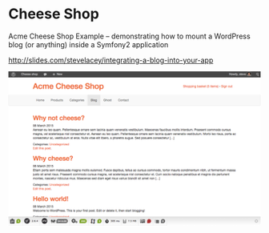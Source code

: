 Cheese Shop
===========

Acme Cheese Shop Example – demonstrating how to mount a WordPress blog
(or anything) inside a Symfony2 application

http://slides.com/stevelacey/integrating-a-blog-into-your-app

![Screenshot](https://raw.githubusercontent.com/stevelacey/cheeseshop/master/screenshot.png)
